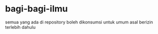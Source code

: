# bagi-bagi-ilmu
semua yang ada di repository boleh dikonsumsi untuk umum asal berizin terlebih dahulu
